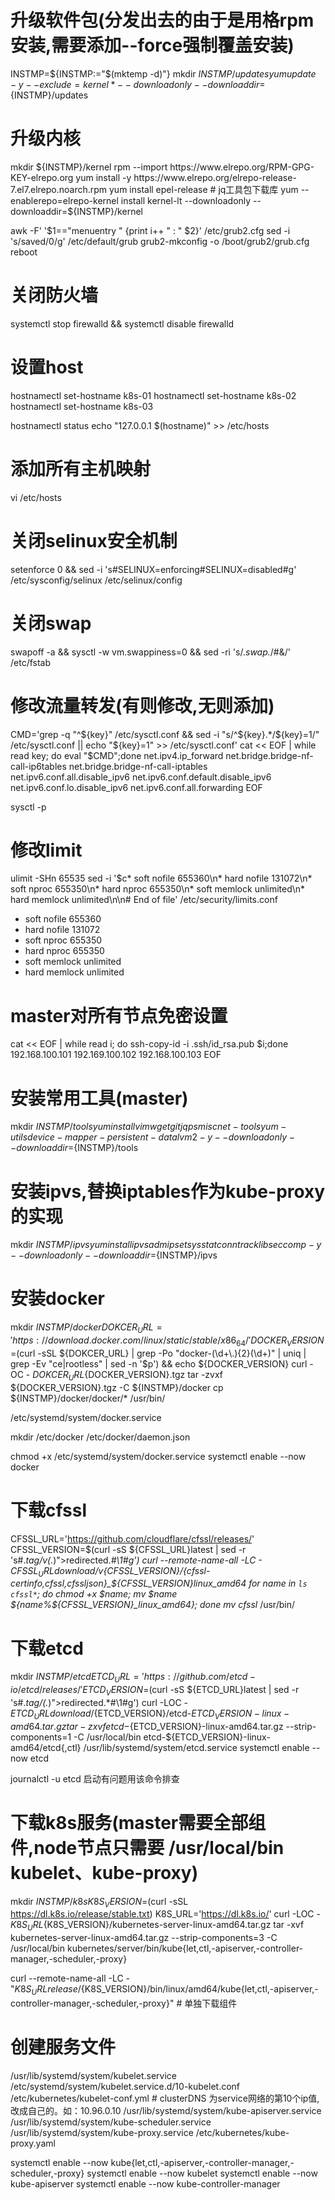# 升级软件包(分发出去的由于是用格rpm安装,需要添加--force强制覆盖安装)
INSTMP=${INSTMP:="$(mktemp -d)"}
mkdir ${INSTMP}/updates
yum update -y --exclude=kernel* --downloadonly --downloaddir=${INSTMP}/updates

# 升级内核
mkdir ${INSTMP}/kernel
rpm --import https://www.elrepo.org/RPM-GPG-KEY-elrepo.org
yum install -y https://www.elrepo.org/elrepo-release-7.el7.elrepo.noarch.rpm
yum install epel-release # jq工具包下载库
yum --enablerepo=elrepo-kernel install kernel-lt --downloadonly --downloaddir=${INSTMP}/kernel
<!-- https://elrepo.org/linux/kernel/el7/x86_64/RPMS/  # 下载内核包 x86_64 -->
<!-- curl -sSL https://elrepo.org/linux/kernel/el7/x86_64/RPMS/ | grep -Po "kernel-lt-\d.*?el7\.elrepo\.x86_64\.rpm" | uniq | sort | tail -1 -->
awk -F\' '$1=="menuentry " {print i++ " : " $2}' /etc/grub2.cfg
sed -i 's/saved/0/g' /etc/default/grub
grub2-mkconfig -o /boot/grub2/grub.cfg
reboot

# 关闭防火墙
systemctl stop firewalld && systemctl disable firewalld

# 设置host
hostnamectl set-hostname k8s-01
hostnamectl set-hostname k8s-02
hostnamectl set-hostname k8s-03

hostnamectl status
echo "127.0.0.1   $(hostname)" >> /etc/hosts

# 添加所有主机映射
vi /etc/hosts


# 关闭selinux安全机制
setenforce 0 && sed -i 's#SELINUX=enforcing#SELINUX=disabled#g' /etc/sysconfig/selinux /etc/selinux/config

# 关闭swap
swapoff -a && sysctl -w vm.swappiness=0 && sed -ri 's/.*swap.*/#&/' /etc/fstab

# 修改流量转发(有则修改,无则添加)
CMD='grep -q "^${key}" /etc/sysctl.conf && sed -i "s/^${key}.*/${key}=1/" /etc/sysctl.conf || echo "${key}=1" >> /etc/sysctl.conf'
cat << EOF | while read key; do eval "$CMD";done
net.ipv4.ip_forward
net.bridge.bridge-nf-call-ip6tables
net.bridge.bridge-nf-call-iptables
net.ipv6.conf.all.disable_ipv6
net.ipv6.conf.default.disable_ipv6
net.ipv6.conf.lo.disable_ipv6
net.ipv6.conf.all.forwarding
EOF

sysctl -p



# 修改limit
ulimit -SHn 65535
sed -i '$c* soft nofile 655360\n* hard nofile 131072\n* soft nproc 655350\n* hard nproc 655350\n* soft memlock unlimited\n* hard memlock unlimited\n\n# End of file' /etc/security/limits.conf

* soft nofile 655360
* hard nofile 131072
* soft nproc 655350
* hard nproc 655350
* soft memlock unlimited
* hard memlock unlimited




# master对所有节点免密设置
cat << EOF | while read i; do ssh-copy-id -i .ssh/id_rsa.pub $i;done
192.168.100.101
192.169.100.102
192.168.100.103
EOF


# 安装常用工具(master)
mkdir ${INSTMP}/tools
yum install vim wget git jq psmisc net-tools yum-utils device-mapper-persistent-data lvm2 -y --downloadonly --downloaddir=${INSTMP}/tools

# 安装ipvs,替换iptables作为kube-proxy的实现
mkdir ${INSTMP}/ipvs
yum install ipvsadm ipset sysstat conntrack libseccomp -y --downloadonly --downloaddir=${INSTMP}/ipvs

# 安装docker
mkdir ${INSTMP}/docker
DOKCER_URL='https://download.docker.com/linux/static/stable/x86_64/'
DOCKER_VERSION=$(curl -sSL ${DOKCER_URL} | grep -Po "docker-(\d+\.){2}(\d+)" | uniq | grep -Ev "ce|rootless" | sed -n '$p') && echo ${DOCKER_VERSION}
curl -OC - ${DOKCER_URL}${DOCKER_VERSION}.tgz
tar -zvxf ${DOCKER_VERSION}.tgz -C ${INSTMP}/docker
cp ${INSTMP}/docker/docker/* /usr/bin/


/etc/systemd/system/docker.service

mkdir /etc/docker
/etc/docker/daemon.json


chmod +x /etc/systemd/system/docker.service
systemctl enable --now docker

# 下载cfssl
CFSSL_URL='https://github.com/cloudflare/cfssl/releases/'
CFSSL_VERSION=$(curl -sS ${CFSSL_URL}latest | sed -r 's#.*tag/v(.*)">redirected.*#\1#g')
curl --remote-name-all -LC - ${CFSSL_URL}download/v${CFSSL_VERSION}/{cfssl-certinfo,cfssl,cfssljson}_${CFSSL_VERSION}_linux_amd64
for name in `ls cfssl*`; do chmod +x $name; mv $name ${name%_${CFSSL_VERSION}_linux_amd64}; done
mv cfssl* /usr/bin/

# 下载etcd
mkdir ${INSTMP}/etcd
ETCD_URL='https://github.com/etcd-io/etcd/releases/'
ETCD_VERSION=$(curl -sS ${ETCD_URL}latest | sed -r 's#.*tag/(.*)">redirected.*#\1#g')
curl -LOC - ${ETCD_URL}download/${ETCD_VERSION}/etcd-${ETCD_VERSION}-linux-amd64.tar.gz
tar -zxvf etcd-${ETCD_VERSION}-linux-amd64.tar.gz --strip-components=1 -C /usr/local/bin etcd-${ETCD_VERSION}-linux-amd64/etcd{,ctl}
/usr/lib/systemd/system/etcd.service
systemctl enable --now etcd

journalctl -u etcd   启动有问题用该命令排查

# 下载k8s服务(master需要全部组件,node节点只需要 /usr/local/bin kubelet、kube-proxy)
mkdir ${INSTMP}/k8s
K8S_VERSION=$(curl -sSL https://dl.k8s.io/release/stable.txt)
K8S_URL='https://dl.k8s.io/'
curl -LOC - ${K8S_URL}${K8S_VERSION}/kubernetes-server-linux-amd64.tar.gz
tar -xvf kubernetes-server-linux-amd64.tar.gz --strip-components=3 -C /usr/local/bin kubernetes/server/bin/kube{let,ctl,-apiserver,-controller-manager,-scheduler,-proxy}

curl --remote-name-all -LC - "${K8S_URL}release/${K8S_VERSION}/bin/linux/amd64/kube{let,ctl,-apiserver,-controller-manager,-scheduler,-proxy}" # 单独下载组件


# 创建服务文件
/usr/lib/systemd/system/kubelet.service
/etc/systemd/system/kubelet.service.d/10-kubelet.conf
/etc/kubernetes/kubelet-conf.yml                        # clusterDNS 为service网络的第10个ip值,改成自己的。如：10.96.0.10
/usr/lib/systemd/system/kube-apiserver.service
/usr/lib/systemd/system/kube-scheduler.service
/usr/lib/systemd/system/kube-proxy.service
/etc/kubernetes/kube-proxy.yaml




systemctl enable --now kube{let,ctl,-apiserver,-controller-manager,-scheduler,-proxy}
systemctl enable --now kubelet
systemctl enable --now kube-apiserver
systemctl enable --now kube-controller-manager
